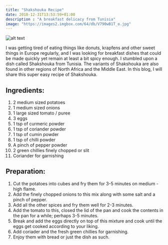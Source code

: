 ```yaml
---
title: "Shakshouka Recipe"
date: 2018-12-31T13:53:59+01:00
description : "A breakfast delicacy from Tunisia"
image: "https://images2.imgbox.com/64/db/V790wB1T_o.jpg"
---
```


![alt text](https://images2.imgbox.com/64/db/V790wB1T_o.jpg "Shakshouka")

I was getting tired of eating things like donuts, krapfens and other sweet things in Europe regularly, and I was looking for breakfast dishes that could be made quickly yet remain at least a bit spicy enough. I stumbled upon a dish called Shakshouka from Tunisia. The variants of Shakshouka are also found in other regions of North Africa and the Middle East. In this blog, I will share this super easy recipe of Shakshouka.

## Ingredients:

1. 2 medium sized potatoes
2. 1 medium sized onions
3. 1 large sized tomato / puree
4. 3 eggs
5. 1 tsp of curmeric powder
6. 1 tsp of coriander powder
7. 1 tsp of cumin powder
8. 1 tsp of chilli powder
9. A pinch of pepper powder
9. 2 green chillies finely chopped or slit
10. Coriander for garnishing

## Preparation:

1. Cut the potatoes into cubes and fry them for 3-5 minutes on medium - high flame.
2. Add the finely chopped onions to this mix along with some salt and a pinch of pepper.
3. Add all the other spices and fry them well for 2-3 minutes.
4. Add the tomato to this, closed the lid of the pan and cook the contents in the pan for a while; perhaps 3-5 minutes.
5. Break and add the eggs directly on top of this mixture and cook until the eggs get cooked according to your liking.
6. Add coriader and the fresh green chillies for garnishing.
7. Enjoy them with bread or just the dish as such.